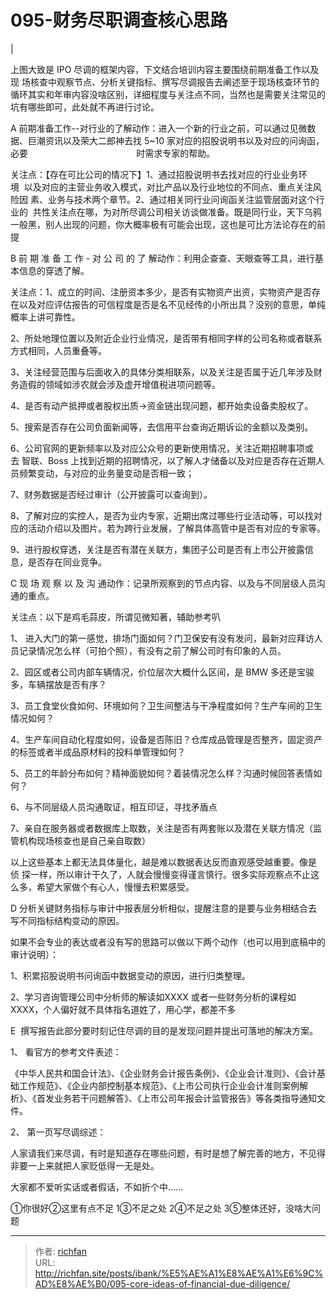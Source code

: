 # 095-财务尽职调查核心思路

[](https://img.richfan.site/obsidian/IPO/095-财务尽职调查核心思路_1.png)|

上图大致是 IPO 尽调的框架内容，下文结合培训内容主要围绕前期准备工作以及现 场核查中观察节点、分析关键指标、撰写尽调报告去阐述至于现场核查环节的循环其实和年审内容没啥区别，详细程度与关注点不同，当然也是需要关注常见的坑有哪些即可，此处就不再进行讨论。

A 前期准备工作--对行业的了解动作：进入一个新的行业之前，可以通过见微数据、巨潮资讯以及荣大二郎神去找 5~10 家对应的招股说明书以及对应的问询函，必要                                            时需求专家的帮助。

关注点：【存在可比公司的情况下】1、通过招股说明书去找对应的行业业务环境  以及对应的主营业务收入模式，对比产品以及行业地位的不同点、重点关注风险因 素、业务与技术两个章节。2、通过相关同行业问询函关注监管层面对这个行业的  共性关注点在哪，为对所尽调公司相关访谈做准备。既是同行业，天下乌鸦一般黑，别人出现的问题，你大概率极有可能会出现，这也是可比方法论存在的前提

B 前 期 准 备 工 作 - 对 公 司 的 了 解动作：利用企查查、天眼查等工具，进行基本信息的穿透了解。

关注点：1、成立的时间、注册资本多少，是否有实物资产出资，实物资产是否存在以及对应评估报告的可信程度是否是名不见经传的小所出具？没别的意思，单纯概率上讲可靠性。

2、所处地理位置以及附近企业行业情况，是否带有相同字样的公司名称或者联系方式相同，人员重叠等。

3、关注经营范围与后面收入的具体分类相联系，以及关注是否属于近几年涉及财务造假的领域如涉农就会涉及虚开增值税进项问题等。

4、是否有动产抵押或者股权出质→资金链出现问题，都开始卖设备卖股权了。

5、搜索是否存在公司负面新闻等，去信用平台查询近期诉讼的金额以及类别。

6、公司官网的更新频率以及对应公众号的更新使用情况，关注近期招聘事项或去 智联、Boss 上找到近期的招聘情况，以了解人才储备以及对应是否存在近期人员频繁变动，与对应的业务量变动是否相一致；

7、财务数据是否经过审计（公开披露可以查询到）。

8、了解对应的实控人，是否为业内专家，近期出席过哪些行业活动等，可以找对应的活动介绍以及图片。若为跨行业发展，了解具体高管中是否有对应的专家等。

9、进行股权穿透，关注是否有潜在关联方，集团子公司是否有上市公开披露信息，是否存在同业竞争。

C 现 场 观 察 以 及 沟 通动作：记录所观察到的节点内容、以及与不同层级人员沟通的重点。

关注点：以下是鸡毛蒜皮，所谓见微知著，辅助参考叭

1、 进入大门的第一感觉，排场门面如何？门卫保安有没有发问，最新对应拜访人员记录情况怎么样（可拍个照），有没有之前了解公司时有印象的人员。

2、园区或者公司内部车辆情况，价位层次大概什么区间，是 BMW 多还是宝骏多，车辆摆放是否有序？

3、员工食堂伙食如何、环境如何？卫生间整洁与干净程度如何？生产车间的卫生情况如何？

4、生产车间自动化程度如何，设备是否陈旧？仓库成品管理是否整齐，固定资产的标签或者半成品原材料的投料单管理如何？

5、员工的年龄分布如何？精神面貌如何？着装情况怎么样？沟通时候回答表情如何？

6、与不同层级人员沟通取证，相互印证，寻找矛盾点

7、亲自在服务器或者数据库上取数，关注是否有两套账以及潜在关联方情况（监管机构现场核查也是自己亲自取数）

以上这些基本上都无法具体量化，越是难以数据表达反而直观感受越重要。像是侦 探一样，所以审计干久了，人就会慢慢变得谨言慎行。很多实际观察点不止这么多，希望大家做个有心人，慢慢去积累感受。

D 分析关键财务指标与审计中报表层分析相似，提醒注意的是要与业务相结合去写不同指标结构变动的原因。

如果不会专业的表达或者没有写的思路可以做以下两个动作（也可以用到底稿中的审计说明）：

1、积累招股说明书问询函中数据变动的原因，进行归类整理。

2、学习咨询管理公司中分析师的解读如XXXX 或者一些财务分析的课程如XXXX，个人偏好就不具体指名道姓了，用心学，都差不多

E  撰写报告此部分要时刻记住尽调的目的是发现问题并提出可落地的解决方案。

1、 看官方的参考文件表述：

《中华人民共和国会计法》、《企业财务会计报告条例》、《企业会计准则》、《会计基础工作规范》、《企业内部控制基本规范》、《上市公司执行企业会计准则案例解析》、《首发业务若干问题解答》、《上市公司年报会计监管报告》等各类指导通知文件。

2、 第一页写尽调综述：

人家请我们来尽调，有时是知道存在哪些问题，有时是想了解完善的地方，不见得非要一上来就把人家贬低得一无是处。

大家都不爱听实话或者假话，不如折个中......

①你很好②这里有点不足 1③不足之处 2④不足之处 3⑤整体还好，没啥大问题

---

> 作者: [richfan](https://richfan.site/)  
> URL: http://richfan.site/posts/ibank/%E5%AE%A1%E8%AE%A1%E6%9C%AD%E8%AE%B0/095-core-ideas-of-financial-due-diligence/  

